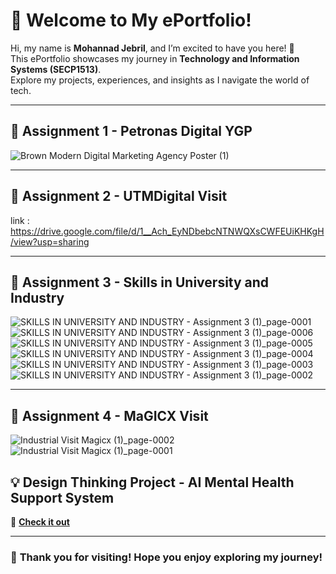 # 🎉 Welcome to My ePortfolio!  

Hi, my name is **Mohannad Jebril**, and I’m excited to have you here! 🚀  
This ePortfolio showcases my journey in **Technology and Information Systems (SECP1513)**.  
Explore my projects, experiences, and insights as I navigate the world of tech.  

---



## 📌 Assignment 1 - Petronas Digital YGP  
![Brown Modern Digital Marketing Agency Poster (1)](https://github.com/user-attachments/assets/7513e143-c3df-4d62-9e1c-a2ee22bfa1d0)


---

## 📌 Assignment 2 - UTMDigital Visit  
link : https://drive.google.com/file/d/1__Ach_EyNDbebcNTNWQXsCWFEUiKHKgH/view?usp=sharing

---

## 📌 Assignment 3 - Skills in University and Industry  
![SKILLS IN UNIVERSITY AND INDUSTRY - Assignment 3 (1)_page-0001](https://github.com/user-attachments/assets/17c8b7b9-d594-4efd-895c-8c3851a4652c)
![SKILLS IN UNIVERSITY AND INDUSTRY - Assignment 3 (1)_page-0006](https://github.com/user-attachments/assets/8da66dd1-3be4-4892-b2a4-3cde41ddb387)
![SKILLS IN UNIVERSITY AND INDUSTRY - Assignment 3 (1)_page-0005](https://github.com/user-attachments/assets/b8f72504-0f63-44c2-90db-2731612a9444)
![SKILLS IN UNIVERSITY AND INDUSTRY - Assignment 3 (1)_page-0004](https://github.com/user-attachments/assets/084a8af7-8e5f-4d64-81a8-e2490a031878)
![SKILLS IN UNIVERSITY AND INDUSTRY - Assignment 3 (1)_page-0003](https://github.com/user-attachments/assets/45cc8fb3-9eb3-4a6c-9248-1299a88eb2f3)
![SKILLS IN UNIVERSITY AND INDUSTRY - Assignment 3 (1)_page-0002](https://github.com/user-attachments/assets/2d3c4adb-0e81-44e6-88d8-83e23a63d5f2)


---
## 📌 Assignment 4 - MaGICX Visit  
![Industrial Visit Magicx (1)_page-0002](https://github.com/user-attachments/assets/1def80da-3e87-4176-8b81-81fab05ee40d)
![Industrial Visit Magicx (1)_page-0001](https://github.com/user-attachments/assets/30c85635-57f7-4ced-b52c-6d64394e9715)






## 💡 Design Thinking Project - AI Mental Health Support System  
🔗 **[Check it out](https://drive.google.com/file/d/1Pyw7eUrOICeiLqTzWpSzCUGJFWAb5ISx/view?usp=sharing)**  

---

### 🚀 **Thank you for visiting! Hope you enjoy exploring my journey!**  


